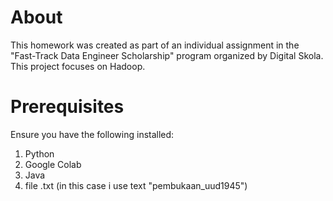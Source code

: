 # About
This homework was created as part of an individual assignment in the "Fast-Track Data Engineer Scholarship" program organized by Digital Skola. 
This project focuses on Hadoop.

# Prerequisites
Ensure you have the following installed:
1. Python
2. Google Colab
3. Java
4. file .txt (in this case i use text "pembukaan_uud1945")


